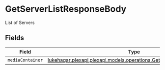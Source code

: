 # GetServerListResponseBody

List of Servers


## Fields

| Field                                                                                                                             | Type                                                                                                                              | Required                                                                                                                          | Description                                                                                                                       |
| --------------------------------------------------------------------------------------------------------------------------------- | --------------------------------------------------------------------------------------------------------------------------------- | --------------------------------------------------------------------------------------------------------------------------------- | --------------------------------------------------------------------------------------------------------------------------------- |
| `mediaContainer`                                                                                                                  | [lukehagar.plexapi.plexapi.models.operations.GetServerListMediaContainer](../../models/operations/GetServerListMediaContainer.md) | :heavy_minus_sign:                                                                                                                | N/A                                                                                                                               |